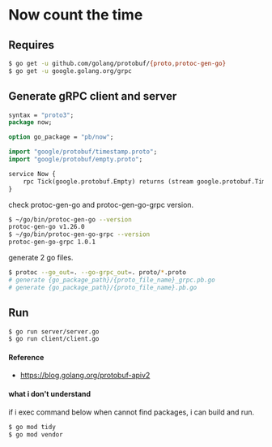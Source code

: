 # Now count the time

## Requires
```sh
$ go get -u github.com/golang/protobuf/{proto,protoc-gen-go}
$ go get -u google.golang.org/grpc
```

## Generate gRPC client and server
```now.proto
syntax = "proto3";
package now;

option go_package = "pb/now";

import "google/protobuf/timestamp.proto";
import "google/protobuf/empty.proto";

service Now {
    rpc Tick(google.protobuf.Empty) returns (stream google.protobuf.Timestamp) {}
}
```

check protoc-gen-go and protoc-gen-go-grpc version.
```sh
$ ~/go/bin/protoc-gen-go --version
protoc-gen-go v1.26.0
$ ~/go/bin/protoc-gen-go-grpc --version
protoc-gen-go-grpc 1.0.1
```

generate 2 go files.
```sh
$ protoc --go_out=. --go-grpc_out=. proto/*.proto
# generate {go_package_path}/{proto_file_name}_grpc.pb.go
# generate {go_package_path}/{proto_file_name}.pb.go
```

## Run
```sh
$ go run server/server.go
$ go run client/client.go
```

#### Reference
- https://blog.golang.org/protobuf-apiv2

#### what i don't understand
if i exec command below when cannot find packages, i can build and run.
```sh
$ go mod tidy
$ go mod vendor
```
